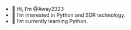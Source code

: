 - 👋 Hi, I’m @Away2323
- 👀 I’m interested in Python and SDR technology.
- 🌱 I’m currently learning Python.

<!---
Away2323/Away2323 is a ✨ special ✨ repository because its `README.md` (this file) appears on your GitHub profile.
You can click the Preview link to take a look at your changes.
--->

